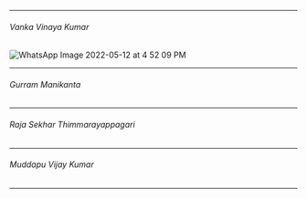 -------------------------
###### Vanka Vinaya Kumar


![WhatsApp Image 2022-05-12 at 4 52 09 PM](https://user-images.githubusercontent.com/98829237/168064503-3883804f-7c9a-4eb3-9195-42611486f33c.jpeg)





----------------------------
###### Gurram Manikanta






-------------------
###### Raja Sekhar Thimmarayappagari




------------------------

###### Muddapu Vijay Kumar





---------------------
